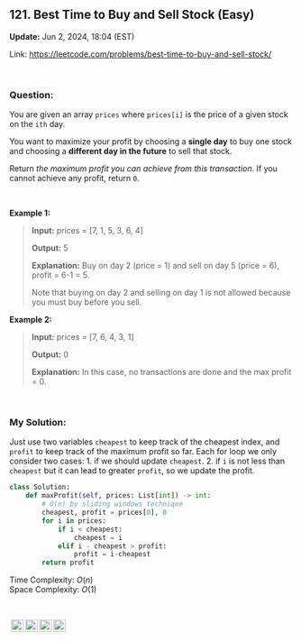 ## 121. Best Time to Buy and Sell Stock (Easy)
**Update:** Jun 2, 2024, 18:04 (EST)

Link: https://leetcode.com/problems/best-time-to-buy-and-sell-stock/

<br>

### Question:
You are given an array `prices` where `prices[i]` is the price of a given stock on the `ith` day.

You want to maximize your profit by choosing a **single day** to buy one stock and choosing a **different day in the future** to sell that stock.

Return _the maximum profit you can achieve from this transaction_. If you cannot achieve any profit, return `0`.

<br>

**Example 1:**
> **Input:** prices = [7, 1, 5, 3, 6, 4]
> 
> **Output:** 5
>
> **Explanation:** Buy on day 2 (price = 1) and sell on day 5 (price = 6), profit = 6-1 = 5.
> 
> Note that buying on day 2 and selling on day 1 is not allowed because you must buy before you sell.

**Example 2:**
> **Input:** prices = [7, 6, 4, 3, 1]
> 
> **Output:** 0
>
> **Explanation:** In this case, no transactions are done and the max profit = 0.

<br>

### My Solution:
Just use two variables `cheapest` to keep track of the cheapest index, and `profit` to keep track of the maximum profit so far. Each for loop we only consider two cases: 1. if we should update `cheapest`. 2. if `i` is not less than `cheapest` but it can lead to greater `profit`, so we update the profit.
```python
class Solution:
    def maxProfit(self, prices: List[int]) -> int:
        # O(n) by sliding windows technique
        cheapest, profit = prices[0], 0
        for i in prices:
            if i < cheapest:
                cheapest = i
            elif i - cheapest > profit:
                profit = i-cheapest
        return profit
```
Time Complexity: $O(n)$ <br>
Space Complexity: $O(1)$

<br>

<img style="height:22px!important;margin-left:3px;vertical-align:text-bottom;" src="https://mirrors.creativecommons.org/presskit/icons/cc.svg?ref=chooser-v1" alt="CC BY-NC-SA" title="CC BY-NC-SA"><img style="height:22px!important;margin-left:3px;vertical-align:text-bottom;" src="https://mirrors.creativecommons.org/presskit/icons/by.svg?ref=chooser-v1" alt="BY: credit must be given to the creator" title="BY: credit must be given to the creator"><img style="height:22px!important;margin-left:3px;vertical-align:text-bottom;" src="https://mirrors.creativecommons.org/presskit/icons/nc.svg?ref=chooser-v1" alt="NC: Only noncommercial uses of the work are permitted" title="NC: Only noncommercial uses of the work are permitted"><img style="height:22px!important;margin-left:3px;vertical-align:text-bottom;" src="https://mirrors.creativecommons.org/presskit/icons/sa.svg?ref=chooser-v1" alt="SA: Adaptations must be shared under the same terms" title="SA: Adaptations must be shared under the same terms">